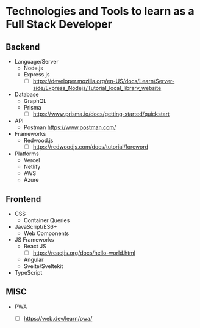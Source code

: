 # Technologies and Tools to learn as a Full Stack Developer

## Backend
- Language/Server
  - Node.js 
  - Express.js
    - [ ] https://developer.mozilla.org/en-US/docs/Learn/Server-side/Express_Nodejs/Tutorial_local_library_website 
- Database
  - GraphQL
  - Prisma
    - [ ] https://www.prisma.io/docs/getting-started/quickstart
- API
  - Postman https://www.postman.com/
- Frameworks
  - Redwood.js
    - [ ] https://redwoodjs.com/docs/tutorial/foreword 
- Platforms
  - Vercel
  - Netlify
  - AWS
  - Azure

## Frontend
- CSS
  - Container Queries
- JavaScript/ES6+
  - Web Components
- JS Frameworks
  - React JS
    - [ ] https://reactjs.org/docs/hello-world.html 
  - Angular
  - Svelte/Sveltekit
- TypeScript

 ## MISC
 - PWA
   - [ ] https://web.dev/learn/pwa/ 
  
